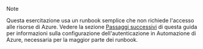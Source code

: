 > [!NOTE]
> Questa esercitazione usa un runbook semplice che non richiede l'accesso alle risorse di Azure.  Vedere la sezione [Passaggi successivi](#nextsteps) di questa guida per informazioni sulla configurazione dell'autenticazione in Automazione di Azure, necessaria per la maggior parte dei runbook. 
> 
> 



<!--HONumber=Jan17_HO3-->


